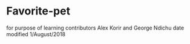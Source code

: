 # Favorite-pet
for purpose of learning
contributors Alex Korir and George Ndichu
date modified 1/August/2018
